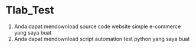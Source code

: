 # Tlab_Test
1. Anda dapat mendownload source code website simple e-commerce yang saya buat
2. Anda dapat mendownload script automation test python yang saya buat 

